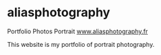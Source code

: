 # aliasphotography
Portfolio Photos Portrait www.aliasphotography.fr

This website is my portfolio of portrait photography.
